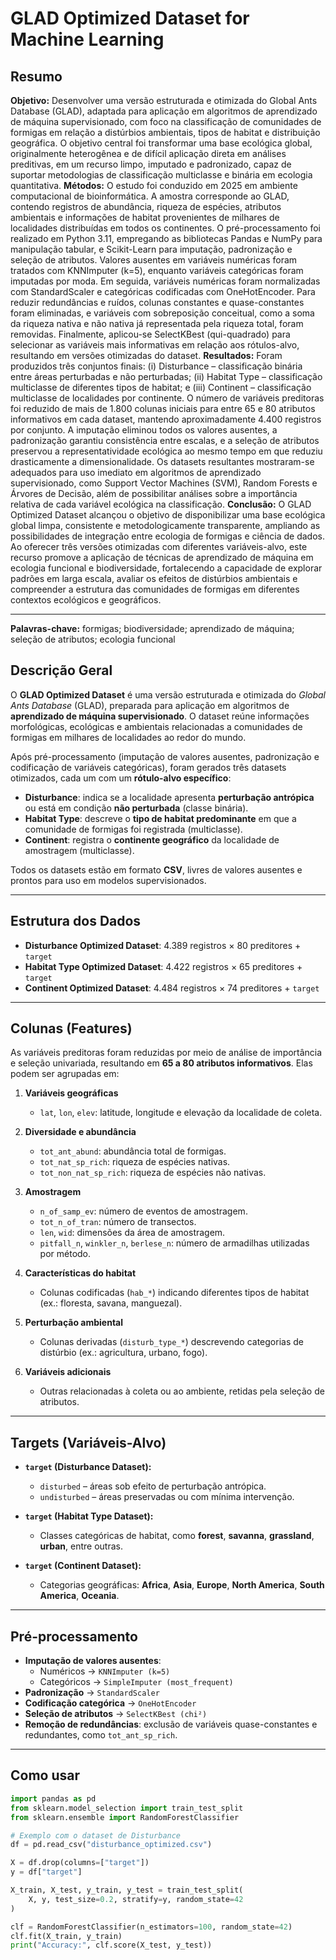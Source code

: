 # GLAD Optimized Dataset for Machine Learning


## Resumo

**Objetivo:** Desenvolver uma versão estruturada e otimizada do Global Ants Database (GLAD), adaptada para aplicação em algoritmos de aprendizado de máquina supervisionado, com foco na classificação de comunidades de formigas em relação a distúrbios ambientais, tipos de habitat e distribuição geográfica. O objetivo central foi transformar uma base ecológica global, originalmente heterogênea e de difícil aplicação direta em análises preditivas, em um recurso limpo, imputado e padronizado, capaz de suportar metodologias de classificação multiclasse e binária em ecologia quantitativa. **Métodos:** O estudo foi conduzido em 2025 em ambiente computacional de bioinformática. A amostra corresponde ao GLAD, contendo registros de abundância, riqueza de espécies, atributos ambientais e informações de habitat provenientes de milhares de localidades distribuídas em todos os continentes. O pré-processamento foi realizado em Python 3.11, empregando as bibliotecas Pandas e NumPy para manipulação tabular, e Scikit-Learn para imputação, padronização e seleção de atributos. Valores ausentes em variáveis numéricas foram tratados com KNNImputer (k=5), enquanto variáveis categóricas foram imputadas por moda. Em seguida, variáveis numéricas foram normalizadas com StandardScaler e categóricas codificadas com OneHotEncoder. Para reduzir redundâncias e ruídos, colunas constantes e quase-constantes foram eliminadas, e variáveis com sobreposição conceitual, como a soma da riqueza nativa e não nativa já representada pela riqueza total, foram removidas. Finalmente, aplicou-se SelectKBest (qui-quadrado) para selecionar as variáveis mais informativas em relação aos rótulos-alvo, resultando em versões otimizadas do dataset. **Resultados:** Foram produzidos três conjuntos finais: (i) Disturbance – classificação binária entre áreas perturbadas e não perturbadas; (ii) Habitat Type – classificação multiclasse de diferentes tipos de habitat; e (iii) Continent – classificação multiclasse de localidades por continente. O número de variáveis preditoras foi reduzido de mais de 1.800 colunas iniciais para entre 65 e 80 atributos informativos em cada dataset, mantendo aproximadamente 4.400 registros por conjunto. A imputação eliminou todos os valores ausentes, a padronização garantiu consistência entre escalas, e a seleção de atributos preservou a representatividade ecológica ao mesmo tempo em que reduziu drasticamente a dimensionalidade. Os datasets resultantes mostraram-se adequados para uso imediato em algoritmos de aprendizado supervisionado, como Support Vector Machines (SVM), Random Forests e Árvores de Decisão, além de possibilitar análises sobre a importância relativa de cada variável ecológica na classificação. **Conclusão:** O GLAD Optimized Dataset alcançou o objetivo de disponibilizar uma base ecológica global limpa, consistente e metodologicamente transparente, ampliando as possibilidades de integração entre ecologia de formigas e ciência de dados. Ao oferecer três versões otimizadas com diferentes variáveis-alvo, este recurso promove a aplicação de técnicas de aprendizado de máquina em ecologia funcional e biodiversidade, fortalecendo a capacidade de explorar padrões em larga escala, avaliar os efeitos de distúrbios ambientais e compreender a estrutura das comunidades de formigas em diferentes contextos ecológicos e geográficos.

---

**Palavras-chave:** formigas; biodiversidade; aprendizado de máquina; seleção de atributos; ecologia funcional

## Descrição Geral
O **GLAD Optimized Dataset** é uma versão estruturada e otimizada do *Global Ants Database* (GLAD), preparada para aplicação em algoritmos de **aprendizado de máquina supervisionado**. O dataset reúne informações morfológicas, ecológicas e ambientais relacionadas a comunidades de formigas em milhares de localidades ao redor do mundo.

Após pré-processamento (imputação de valores ausentes, padronização e codificação de variáveis categóricas), foram gerados três datasets otimizados, cada um com um **rótulo-alvo específico**:

- **Disturbance**: indica se a localidade apresenta **perturbação antrópica** ou está em condição **não perturbada** (classe binária).
- **Habitat Type**: descreve o **tipo de habitat predominante** em que a comunidade de formigas foi registrada (multiclasse).
- **Continent**: registra o **continente geográfico** da localidade de amostragem (multiclasse).

Todos os datasets estão em formato **CSV**, livres de valores ausentes e prontos para uso em modelos supervisionados.

---

## Estrutura dos Dados
- **Disturbance Optimized Dataset**: 4.389 registros × 80 preditores + `target`
- **Habitat Type Optimized Dataset**: 4.422 registros × 65 preditores + `target`
- **Continent Optimized Dataset**: 4.484 registros × 74 preditores + `target`

---

## Colunas (Features)
As variáveis preditoras foram reduzidas por meio de análise de importância e seleção univariada, resultando em **65 a 80 atributos informativos**. Elas podem ser agrupadas em:

1. **Variáveis geográficas**  
   - `lat`, `lon`, `elev`: latitude, longitude e elevação da localidade de coleta.

2. **Diversidade e abundância**  
   - `tot_ant_abund`: abundância total de formigas.  
   - `tot_nat_sp_rich`: riqueza de espécies nativas.  
   - `tot_non_nat_sp_rich`: riqueza de espécies não nativas.  

3. **Amostragem**  
   - `n_of_samp_ev`: número de eventos de amostragem.  
   - `tot_n_of_tran`: número de transectos.  
   - `len`, `wid`: dimensões da área de amostragem.  
   - `pitfall_n`, `winkler_n`, `berlese_n`: número de armadilhas utilizadas por método.  

4. **Características do habitat**  
   - Colunas codificadas (`hab_*`) indicando diferentes tipos de habitat (ex.: floresta, savana, manguezal).  

5. **Perturbação ambiental**  
   - Colunas derivadas (`disturb_type_*`) descrevendo categorias de distúrbio (ex.: agricultura, urbano, fogo).  

6. **Variáveis adicionais**  
   - Outras relacionadas à coleta ou ao ambiente, retidas pela seleção de atributos.

---

## Targets (Variáveis-Alvo)
- **`target` (Disturbance Dataset):**  
  - `disturbed` – áreas sob efeito de perturbação antrópica.  
  - `undisturbed` – áreas preservadas ou com mínima intervenção.  

- **`target` (Habitat Type Dataset):**  
  - Classes categóricas de habitat, como **forest**, **savanna**, **grassland**, **urban**, entre outras.  

- **`target` (Continent Dataset):**  
  - Categorias geográficas: **Africa**, **Asia**, **Europe**, **North America**, **South America**, **Oceania**.  

---

## Pré-processamento
- **Imputação de valores ausentes**:  
  - Numéricos → `KNNImputer (k=5)`  
  - Categóricos → `SimpleImputer (most_frequent)`  
- **Padronização** → `StandardScaler`  
- **Codificação categórica** → `OneHotEncoder`  
- **Seleção de atributos** → `SelectKBest (chi²)`  
- **Remoção de redundâncias**: exclusão de variáveis quase-constantes e redundantes, como `tot_ant_sp_rich`.

---

## Como usar
```python
import pandas as pd
from sklearn.model_selection import train_test_split
from sklearn.ensemble import RandomForestClassifier

# Exemplo com o dataset de Disturbance
df = pd.read_csv("disturbance_optimized.csv")

X = df.drop(columns=["target"])
y = df["target"]

X_train, X_test, y_train, y_test = train_test_split(
    X, y, test_size=0.2, stratify=y, random_state=42
)

clf = RandomForestClassifier(n_estimators=100, random_state=42)
clf.fit(X_train, y_train)
print("Accuracy:", clf.score(X_test, y_test))
